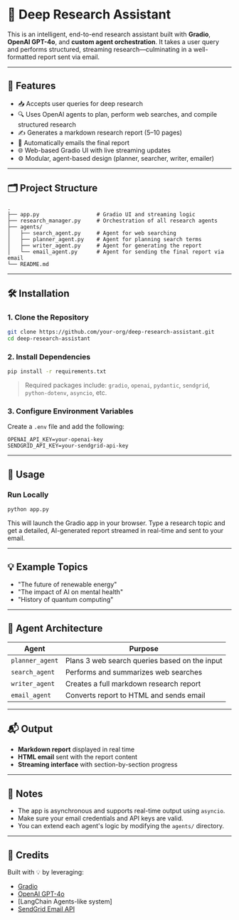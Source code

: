 # 🧠 Deep Research Assistant

This is an intelligent, end-to-end research assistant built with **Gradio**, **OpenAI GPT-4o**, and **custom agent orchestration**. It takes a user query and performs structured, streaming research—culminating in a well-formatted report sent via email.

---

## 🚀 Features

- 📥 Accepts user queries for deep research
- 🔍 Uses OpenAI agents to plan, perform web searches, and compile structured research
- ✍️ Generates a markdown research report (5–10 pages)
- 📧 Automatically emails the final report
- 🌐 Web-based Gradio UI with live streaming updates
- ⚙️ Modular, agent-based design (planner, searcher, writer, emailer)

---

## 🗂️ Project Structure

```
.
├── app.py                  # Gradio UI and streaming logic
├── research_manager.py     # Orchestration of all research agents
├── agents/
│   ├── search_agent.py     # Agent for web searching
│   ├── planner_agent.py    # Agent for planning search terms
│   ├── writer_agent.py     # Agent for generating the report
│   └── email_agent.py      # Agent for sending the final report via email
└── README.md
```

---

## 🛠️ Installation

### 1. Clone the Repository

```bash
git clone https://github.com/your-org/deep-research-assistant.git
cd deep-research-assistant
```

### 2. Install Dependencies

```bash
pip install -r requirements.txt
```

> Required packages include: `gradio`, `openai`, `pydantic`, `sendgrid`, `python-dotenv`, `asyncio`, etc.

### 3. Configure Environment Variables

Create a `.env` file and add the following:

```env
OPENAI_API_KEY=your-openai-key
SENDGRID_API_KEY=your-sendgrid-api-key
```

---

## 🧪 Usage

### Run Locally

```bash
python app.py
```

This will launch the Gradio app in your browser. Type a research topic and get a detailed, AI-generated report streamed in real-time and sent to your email.

---

## 💡 Example Topics

- "The future of renewable energy"
- "The impact of AI on mental health"
- "History of quantum computing"

---

## 🧩 Agent Architecture

| Agent         | Purpose                                   |
|---------------|-------------------------------------------|
| `planner_agent` | Plans 3 web search queries based on the input |
| `search_agent`  | Performs and summarizes web searches     |
| `writer_agent`  | Creates a full markdown research report  |
| `email_agent`   | Converts report to HTML and sends email  |

---

## 📬 Output

- **Markdown report** displayed in real time
- **HTML email** sent with the report content
- **Streaming interface** with section-by-section progress

---

## 📌 Notes

- The app is asynchronous and supports real-time output using `asyncio`.
- Make sure your email credentials and API keys are valid.
- You can extend each agent's logic by modifying the `agents/` directory.

---

## 🧠 Credits

Built with 💡 by leveraging:

- [Gradio](https://gradio.app/)
- [OpenAI GPT-4o](https://openai.com/)
- [LangChain Agents-like system]
- [SendGrid Email API](https://sendgrid.com/)

